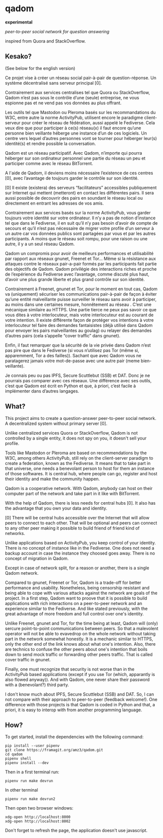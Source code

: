 # qadom

**experimental**

*peer-to-peer social network for question answering*

inspired from Quora and StackOverflow.

## Kesako?

(See below for the english version)

Ce projet vise à créer un réseau social pair-à-pair de
question-réponse. Un système décentralisé sans serveur principal [0].

Contrairement aux services centralises tel que Quora ou StackOverflow,
Qadom n’est pas sous le contrôle d’une (seule) entreprise, ne vous
espionne pas et ne vend pas vos données au plus offrant.

Les outils tel que Mastodon ou Pleroma basés sur les recommandations
du W3C, entre autre la norme ActivityPub, utilisent encore le
paradigme client-serveur pour créer le réseau de fédération, aussi
appelé le Fediverse. Cela veux dire que pour participer à ce(s)
réseau(x) il faut encore qu’une personne bien veillante héberge une
instance d’un de ces logiciels. Un centre vers lequel d’autres
personnes vont se tourner pour héberger leur(s) identité(s) et rendre
possible la conversation.

Qadom est un réseau participatif. Avec Qadom, n’importe qui pourra
héberger sur son ordinateur personnel une partie du réseau un peu et
participer comme avec le réseau BitTorrent.

A l'aide de Qadom, il deviens moins nécessaire l’existence de ces
centres [0], avec l’avantage de toujours garder le contrôle sur son
identité.

[0] Il existe (existera) des serveurs “facilitateurs” accessibles
	publiquement sur Internet qui mettent (metteront) en contact les
	différentes pairs. Il sera aussi possible de decouvrir des pairs
	en soundant le réseau local ou directement en entrant les adresses
	de vos amis.

Contrairement aux services basés sur la norme ActivityPub, vous garder
toujours votre identité sur votre ordinateur. Il n’y a pas de notion
d’instance tel que dans le Fediverse, il en suit qu’il n’y pas besoin
d’avoir de compte de secours et qu’il n’est pas nécessaire de migrer
votre profile d’un serveur à un autre car vos données publics sont
partagées par vous et par les autres participants. A moins que le
réseau soit rompu, pour une raison ou une autre, il y a un seul réseau
Qadom.

Qadom un compromis pour avoir de meilleurs performances et
utilisabilité par rapport aux réseaux gnunet, Freenet et Tor… Même si
la résistance aux attaques contre le réseaux pair-a-pair formés par
les participants fait partie des objectifs de Qadom. Qadom privilégie
des interactions riches et proche de l’expérience du Fediverse avec
l’avantage, comme discuté plus haut, d’avoir une plus grande liberte
et plus grand contrôle sur son identité.

Contrairement à Freenet, gnunet et Tor, pour le moment en tout cas,
Qadom va (uniquement) sécuriser les communications pair-à-pair de
façon à éviter qu’une entité malveillante puisse surveiller le réseau
sans avoir à participer, au moins dans une certaines mesure,
honnêtement au réseau . C’est une mécanique similaire au HTTPS. Une
partie tierce ne peux pas savoir ce que vous dites à votre
interlocuteur, mais votre interlocuteur est au courant de votre
intention. Il existe différente façon de protéger vos intentions à
votre interlocuteur tel faire des demandes fantaisistes (déjà utilisé
dans Qadom pour envoyer les pairs malveillantes au goulag) ou relayer
des demandes d’autres pairs (cela s’appelle “cover traffic” dans
gnunet).

Enfin, il faut remarquer que la sécurité de la vie privée dans Qadom
n’est pas pire que dans le Fediverse (si vous n’utilisez pas Tor (même
si, apparemment, Tor a des failles)). Sachant que avec Qadom vous ne
paratagerez jamais votre mot-de-passe avec une autre pair (meme
bien-veillante).

Je connais peu ou pas IPFS, Secure Scuttlebut (SSB) et DAT. Donc je ne
pourrais pas comparer avec ces réseaux. Une différence avec ses
outils, c’est que Qadom est écrit en Python et que, à priori, c’est
facile à implémenter dans d’autres langages.


## What?

This project aims to create a question-answer peer-to-peer social
network. A decentralized system without primary server [0].

Unlike centralized services Quora or StackOverflow, Qadom is not
controlled by a single entity, it does not spy on you, it doesn't sell
your profile.

Tools like Mastodon or Pleroma are based on recommendations by the
W3C, among others ActivityPub, still rely on the client-server
paradigm to create a federation, known as the Fediverse. It means that
to take part in that universe, one needs a benevolant person to host
for them an instance of those softwares. It is central hub, where
people can go, register and host their identity and make the community
happen.

Qadom is a cooperative network. With Qadom, anybody can host on their
computer part of the network and take part in it like with BitTorrent.

With the help of Qadom, there is less needs for central hubs [0]. It
also has the advantage that you own your data and identity.

[0] There will be central hubs accessible over the Internet that will
	allow peers to connect to each other. That will be optional and
	peers can connect to any other peer making it possible to build
	friend of friend kind of networks.

Unlike applications based on ActivityPub, you keep control of your
identity.  There is no concept of instance like in the Fediverse. One
does not need a backup account in case the instance they choosed goes
away.  There is no concept of migration in Qadom.

Except in case of network split, for a reason or another, there is a
single Qadom network.

Compared to gnunet, Freenet or Tor, Qadom is a trade-off for better
performance and usability. Nonetheless, being censorship resistant and
being able to cope with various attacks against the network are goals
of the project. In a first step, Qadom want to proove that it is
possible to build applications with rich interactions on a
peer-to-peer network and an experience similar to the Fediverse. And
like stated previously, with the great advantage of more freedom and
full control over one's identity.

Unlike Freenet, gnunet and Tor, for the time being at least, Qadom
will (only) sercure point-to-point communications between peers. So
that a malevolent operator will not be able to evavedrop on the whole
network without taking part in the network somewhat honestly. It is a
mechanic similar to HTTPS, only the other end of the link knows about
what one's intention. Also, there are technics to confuse the other
peers about one's intention that boils down to send mock traffic or
forwarding other peers traffic. That is called cover traffic in
gnunet.

Finally, one must recognize that security is not worse than in the
ActivityPub based applications (except if you use Tor (which,
apparantly is also flowed anyway)). And with Qadom, one never share
their password with a (benevolant?) third party.

I don't know much about IPFS, Secure Scuttlebut (SSB) and DAT. So, I
can not compare with their approach to peer-to-peer (feedback
welcome!). One difference with those projects is that Qadom is coded
in Python and that, a priori, it is easy to interop with from another
programming language.


## How?

To get started, install the dependencies with the following command:

```shell
pip install --user pipenv
git clone https://framagit.org/amz3/qadom.git
cd qadom
pipenv shell
pipenv install --dev
```

Then in a first terminal run:

```shell
pipenv run make devrun
```

In other terminal

```shell
pipenv run make devrun2
```

Then open two browser windows:

```
xdg-open http://localhost:8000
xdg-open http://localhost:8002
```

Don't forget to refresh the page, the application doesn't use
javascript.
